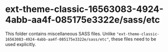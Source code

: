 # ext-theme-classic-16563083-4924-4abb-aa4f-085175e3322e/sass/etc

This folder contains miscellaneous SASS files. Unlike `"ext-theme-classic-16563083-4924-4abb-aa4f-085175e3322e/sass/etc"`, these files
need to be used explicitly.
